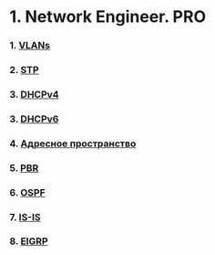 # 1. Network Engineer. PRO

### 1. [VLANs](./ЛР%2001.%20VLANs/)
### 2. [STP](./ЛР%2002.%20STP/)
### 3. [DHCPv4](./ЛР%2003.%20DHCPv4/)
### 3. [DHCPv6](./ЛР%2003.%20DHCPv6/)
### 4. [Адресное пространство](./ЛР%2004.%20Адресное%20пространство/)
### 5. [PBR](./ЛР%2005.%20PBR/)
### 6. [OSPF](./ЛР%2006.%20OSPF/)
### 7. [IS-IS](./ЛР%2007.%20IS-IS/)
### 8. [EIGRP](./ЛР%2008.%20EIGRP/)